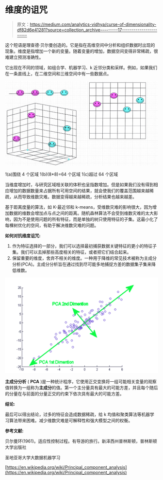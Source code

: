 # 维度的诅咒

> 原文：<https://medium.com/analytics-vidhya/curse-of-dimensionality-df82d6e41281?source=collection_archive---------17----------------------->

这个短语是理查德·贝尔曼创造的。它是指在高维空间中分析和组织数据时出现的现象。维度是指增加一个新的变量。随着变量的增加，数据空间变得非常稀疏，很难建立预测准确性。

它出现在不同的领域，如组合学、机器学习、k 近邻分类和采样。例如，如果我们在一条直线上，在二维空间和三维空间中有一些数据点。

![](img/d6545feecf8b02bf512fc27cc0ae192e.png)

1(a)围绕 4 个区域 1(b)(8*8)=64 个区域 1(c)超过 64 个区域

当维度增加时，与研究区域相关联的体积也呈指数增加。但是如果我们没有得到相应增加的数据数量来占据所有可用空间的结果，就会使我们的覆盖范围越来越稀疏，从而导致维数灾难。数据变得越来越稀疏，分析结果也越来越差。

基于距离度量的算法，如 K-最近邻和 k-means，受维数灾难的影响很大，因为增加数据的维数会增加点与点之间的距离。随机森林算法不会受到维数灾难的太大影响，因为不是使用问题的所有特征，而是单独的树只使用特征的子集。这最小化了每棵树优化的空间，有助于解决维数灾难的问题。

**如何对抗维度诅咒:**

1.  作为特征选择的一部分，我们可以选择最初捕获数据关键特征的更小的特征子集。我们可以去掉那些高度相关的特征，或者把它们结合起来。
2.  保留重要的维度，舍弃不相关的维度。一种用于降维的常见技术被称为主成分分析(PCA)。主成分分析旨在通过找到尽可能多地捕捉方差的数据集子集来降低维数。

![](img/50f26d98c9e4c87863c76e022e91ce5f.png)

**主成分分析** ( **PCA** )是一种统计程序，它使用正交变换将一组可能相关变量的观察值转换为一组称为**主成分**的值。第一个主分量具有最大的可能方差，并且每个随后的分量在与前面的分量正交的约束下依次具有最大的可能方差。

**结论:**

最后可以得出结论，过多的特征会造成数据稀疏，给 k 均值和聚类算法等机器学习算法带来困难。减少维数灾难是可解释性和强大模型之间的权衡。

**参考文献:**

贝尔曼环(1961)。适应性控制过程。有导游的旅行。新泽西州普林斯顿，普林斯顿大学出版社

圣地亚哥大学大数据机器学习

[https://en.wikipedia.org/wiki/Principal_component_analysis](https://en.wikipedia.org/wiki/Principal_component_analysis)